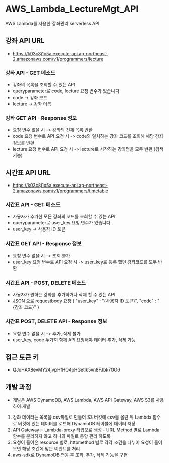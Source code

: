 # AWS_Lambda_LectureMgt_API
AWS Lambda를 사용한 강좌관리 serverless API

## 강좌 API URL
- https://k03c8j1o5a.execute-api.ap-northeast-2.amazonaws.com/v1/programmers/lecture

### 강좌 API - GET 메소드
- 강좌의 목록을 조회할 수 있는 API 
- queryparameter로 code, lecture 요청 변수가 있습니다.
- code -> 강좌 코드
- lecture -> 강좌 이름

### 강좌 GET API - Response 정보
- 요청 변수 없을 시 -> 강좌의 전체 목록 반환
- code 요청 변수로 API 요청 시 -> code와 일치하는 강좌 코드를 조회해 해당 강좌 정보를 반환
- lecture 요청 변수로 API 요청 시 -> lecture로 시작하는 강좌명을 모두 반환 (검색 기능)

## 시간표 API URL
- https://k03c8j1o5a.execute-api.ap-northeast-2.amazonaws.com/v1/programmers/timetable

### 시간표 API - GET 메소드
- 사용자가 추가한 모든 강좌의 코드를 조회할 수 있는 API
- queryparameter로 user_key 요청 변수가 있습니다.
- user_key -> 사용자 ID 토큰

### 시간표 GET API - Response 정보
- 요청 변수 없을 시 -> 조회 불가
- user_key 요청 변수로 API 요청 시 -> user_key로 등록 했던 강좌코드를 모두 반환

### 시간표 API - POST, DELETE 메소드
- 사용자가 원하는 강좌를 추가하거나 삭제 할 수 있는 API
- JSON 으로 requestbody 요청
  {
    "user_key" : "{사용자 ID 토큰}",
    "code" : "{강좌 코드}"
  }
  
### 시간표 POST, DELETE API - Response 정보
- 요청 변수 없을 시 -> 추가, 삭제 불가
- user_key, code 두가지 함께 API 요청해야 데이터 추가, 삭제 가능

## 접근 토큰 키
- QJuHAX8evMY24jvpHfHQ4pHGetlk5vn8FJbk70O6

## 개발 과정
- 개발은 AWS DynamoDB, AWS Lambda, AWS API Gateway, AWS S3를 사용하여 개발
1. 강좌 데이터는 목록을 csv파일로 만들어 S3 버킷에 csv을 올린 뒤 Lambda 함수로 버킷에 있는 데이터를 로드해 DynamoDB 테이블에 데이터 저장
2. API Gateway는 Lambda-proxy 타입으로 생성 - URL Method 별로 Lambda 함수를 분리하지 않고 하나의 파일로 통합 관리 하도록
3. 요청이 들어온 resource 별로, httpmethod 별로 각각 조건을 나누어 요청이 들어오면 해당 조건에 맞는 이벤트를 처리
4. aws-sdk로 DynamoDB 연동 후 조회, 추가, 삭제 기능을 구현
